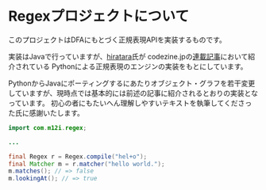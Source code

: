 # Regexプロジェクトについて

このプロジェクトはDFAにもとづく正規表現APIを実装するものです。

実装はJavaで行っていますが、[hiratara](http://d.hatena.ne.jp/hiratara/)氏が
codezine.jpの[連載記事](http://codezine.jp/article/corner/237)において紹介されている
Pythonによる正規表現のエンジンの実装をもとにしています。

PythonからJavaにポーティングするにあたりオブジェクト・グラフを若干変更していますが、現時点では基本的には前述の記事に紹介されるとおりの実装となっています。
初心の者にもたいへん理解しやすいテキストを執筆してくださった氏に感謝いたします。

```java
import com.m12i.regex;

...

final Regex r = Regex.compile("hel+o");
final Matcher m = r.matcher("hello world.");
m.matches(); // => false
m.lookingAt(); // => true

```